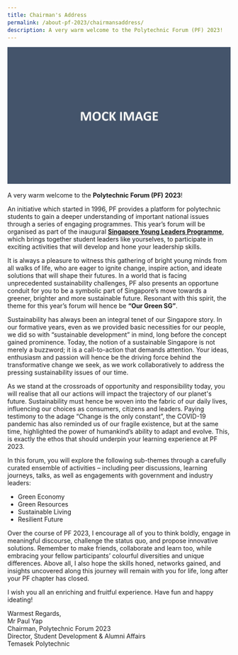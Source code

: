 ```yaml
---
title: Chairman's Address
permalink: /about-pf-2023/chairmansaddress/
description: A very warm welcome to the Polytechnic Forum (PF) 2023!
---
```

![](/images/PF%202023/Homepage/chairman%20-%20mock%20image.jpg)

A very warm welcome to the **Polytechnic Forum (PF) 2023**!

An initiative which started in 1996, PF provides a platform for polytechnic students to gain a deeper understanding of important national issues through a series of engaging programmes. This year’s forum will be organised as part of the inaugural [**Singapore Young Leaders Programme**](https://www.moe.gov.sg/news/press-releases/20230530-lee-kuan-yew-centennial-fund-launched-to-support-about-2000-students-annually-through-scholarships-and-programmes), which brings together student leaders like yourselves, to participate in exciting activities that will develop and hone your leadership skills.&nbsp;

It is always a pleasure to witness this gathering of bright young minds from all walks of life, who are eager to ignite change, inspire action, and ideate solutions that will shape their futures. In a world that is facing unprecedented sustainability challenges, PF also presents an opportune conduit for you to be a symbolic part of Singapore’s move towards a greener, brighter and more sustainable future. Resonant with this spirit, the theme for this year’s forum will hence be **“Our Green SG”**.

Sustainability has always been an integral tenet of our Singapore story. In our formative years, even as we provided basic necessities for our people, we did so with “sustainable development” in mind, long before the concept gained prominence. Today, the notion of a sustainable Singapore is not merely a buzzword; it is a call-to-action that demands attention. Your ideas, enthusiasm and passion will hence be the driving force behind the transformative change we seek, as we work collaboratively to address the pressing sustainability issues of our time.

As we stand at the crossroads of opportunity and responsibility today, you will realise that all our actions will impact the trajectory of our planet's future. Sustainability must hence be woven into the fabric of our daily lives, influencing our choices as consumers, citizens and leaders. Paying testimony to the adage “Change is the only constant”, the COVID-19 pandemic has also reminded us of our fragile existence, but at the same time, highlighted the power of humankind’s ability to adapt and evolve.&nbsp;This, is exactly the ethos that should underpin your learning experience at PF 2023.

In this forum, you will explore the following sub-themes through a carefully curated ensemble of activities – including peer discussions, learning journeys, talks, as well as engagements with government and industry leaders:

* Green Economy
* Green Resources
* Sustainable Living
* Resilient Future

Over the course of PF 2023, I encourage all of you to think boldly, engage in meaningful discourse, challenge the status quo, and propose innovative solutions. Remember to make friends, collaborate and learn too, while embracing your fellow participants’ colourful diversities and unique differences. Above all, I also hope the skills honed, networks gained, and insights uncovered along this journey will remain with you for life, long after your PF chapter has closed.

I wish you all an enriching and fruitful experience. Have fun and happy ideating!

Warmest Regards,<br>
Mr Paul Yap<br>
Chairman, Polytechnic Forum 2023<br>
Director, Student Development &amp; Alumni Affairs<br>
Temasek Polytechnic